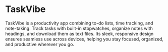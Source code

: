 # TaskVibe
TaskVibe is a productivity app combining to-do lists, time tracking, and note-taking. Track tasks with built-in stopwatches, organize notes with headings, and download them as text files. Its sleek, responsive design ensures seamless use across devices, helping you stay focused, organized, and productive wherever you go.

